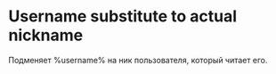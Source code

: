 # Username substitute to actual nickname

Подменяет %username% на ник пользователя, который читает его.

